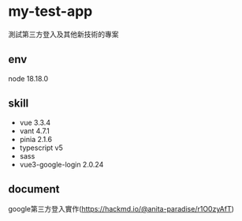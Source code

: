 # my-test-app
測試第三方登入及其他新技術的專案

## env
node 18.18.0

## skill
- vue 3.3.4
- vant 4.7.1
- pinia 2.1.6
- typescript v5
- sass
- vue3-google-login 2.0.24

## document

google第三方登入實作(https://hackmd.io/@anita-paradise/r1O0zyAfT)